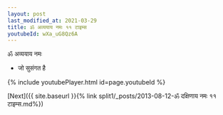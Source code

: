 ```yaml
---
layout: post
last_modified_at: 2021-03-29
title: ॐ अव्ययाय नमः ११ टाइम्स
youtubeId: wXa_uG8Qz6A
---
```

 
 
 ॐ अव्ययाय नमः  
 
 -  जो सुसंगत है 
 
  
 
  
 
 
 
 
 
 


{% include youtubePlayer.html id=page.youtubeId %}
 
[Next]({{ site.baseurl }}{% link  split1/_posts/2013-08-12-ॐ दक्षिणाय नमः ११ टाइम्स.md%})
 
